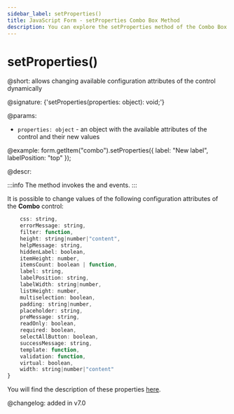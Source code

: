 ```yaml
---
sidebar_label: setProperties()
title: JavaScript Form - setProperties Combo Box Method 
description: You can explore the setProperties method of the Combo Box control of Form in the documentation of the DHTMLX JavaScript UI library. Browse developer guides and API reference, try out code examples and live demos, and download a free 30-day evaluation version of DHTMLX Suite.
---
```


# setProperties()

@short: allows changing available configuration attributes of the control dynamically

@signature: {'setProperties(properties: object): void;'}

@params:
- `properties: object` - an object with the available attributes of the control and their new values

@example:
form.getItem("combo").setProperties({
    label: "New label",
    labelPosition: "top"
});

@descr:

:::info
The method invokes the [](form/api/combo/combo_afterchangeproperties_event.md) and [](form/api/combo/combo_beforechangeproperties_event.md) events.
:::

It is possible to change values of the following configuration attributes of the **Combo** control:

```javascript
	css: string,
	errorMessage: string,
	filter: function, 
	height: string|number|"content",
	helpMessage: string,
	hiddenLabel: boolean,
	itemHeight: number,
	itemsCount: boolean | function,
	label: string,
	labelPosition: string,
	labelWidth: string|number,
	listHeight: number,
	multiselection: boolean,
	padding: string|number,
	placeholder: string,
	preMessage: string,
	readOnly: boolean,
	required: boolean,
	selectAllButton: boolean,
	successMessage: string,
	template: function,
	validation: function,
	virtual: boolean,
	width: string|number|"content"
}
```

You will find the description of these properties [here](form/api/combo/api_combo_properties.md).

@changelog: added in v7.0
